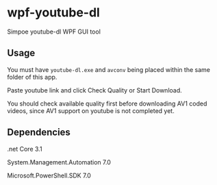 # wpf-youtube-dl
Simpoe youtube-dl WPF GUI tool

## Usage
You must have `youtube-dl.exe` and `avconv` being placed within the same folder of this app.

Paste youtube link and click Check Quality or Start Download. 

You should check available quality first before downloading AV1 coded videos, since AV1 support on youtube is not completed yet.

## Dependencies
.net Core 3.1

System.Management.Automation 7.0

Microsoft.PowerShell.SDK 7.0
